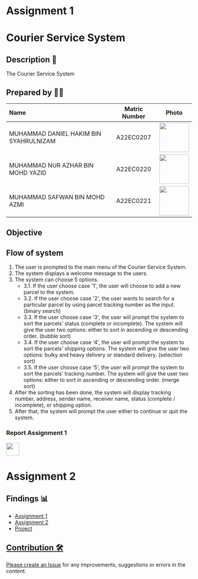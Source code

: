 # Assignment 1

# Courier Service System


## Description 📝
The Courier Service System 


## Prepared by 🧑‍💻

| Name             | Matric Number | Photo                                                         |
| :---------------- | :-------------: | :------------------------------------------------------------: |
| MUHAMMAD DANIEL HAKIM BIN SYAHRULNIZAM   | A22EC0207        | <a href="https://www.freepik.com/icon/graduated_4537051" title="Icon by Trazobanana"><img src="https://avatars.githubusercontent.com/u/129138344?v=4" width=80px, height=80px>     |
| MUHAMMAD NUR AZHAR BIN MOHD YAZID      | A22EC0220        | <a href="https://www.freepik.com/icon/graduated_4537051" title="Icon by Trazobanana"><img src="https://avatars.githubusercontent.com/u/128233352?v=4" width=80px, height=80px>         |
| MUHAMMAD SAFWAN BIN MOHD AZMI       | A22EC0221        | <a href="https://www.freepik.com/icon/graduated_4537051" title="Icon by Trazobanana"><img src="https://avatars.githubusercontent.com/u/128201537?v=4" width=80px, height=80px>         |

## Objective

## Flow of system
1. The user is prompted to the main menu of the Courier Service System.
2. The system displays a welcome message to the users.
3. The system can choose 5 options.
   - 3.1. If the user choose case '1', the user will choose to add a new parcel to the system.
   - 3.2. If the user choose case '2', the user wants to search for a particular parcel by using parcel tracking number as the input. (binary search)
   - 3.3. If the user choose case '3', the user will prompt the system to sort the parcels’ status (complete or incomplete). The system will give the user two options: either to sort in ascending or descending order. (bubble sort)
   - 3.4. If the user choose case '4', the user will prompt the system to sort the parcels’ shipping options. The system will give the user two options: bulky and heavy delivery or standard delivery. (selection sort)
   - 3.5. If the user choose case '5', the user will prompt the system to sort the parcels’ tracking number. The system will give the user two options: either to sort in ascending or descending order. (merge sort)
4. After the sorting has been done, the system will display tracking number, address, sender name, receiver name, status (complete / incomplete), or shipping option.
5. After that, the system will prompt the user either to continue or quit the system.


<h3>Report Assignment 1</h3>
<a href="https://docs.google.com/document/d/1IBuotBV8MyPapQ3iG9L_BJigHuHo5fWuo8pLHKXZuRI/edit"><img src="./images/file.png" width="35px" height="35px" ></a>

# Assignment 2


## Findings 📊

- <a href="Assignment 1" >Assignment 1 
- Assignment 2
- Project

## Contribution 🛠️
Please create an [Issue](https://github.com/jjn7702/SECJ2013-DSA/Submission/Sample/issues) for any improvements, suggestions or errors in the content.
